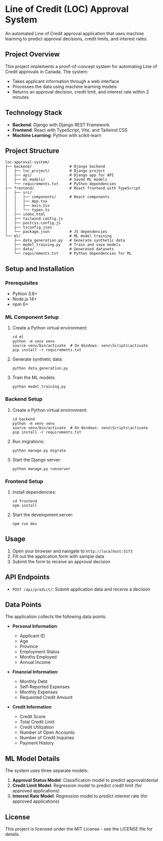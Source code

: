 # Line of Credit (LOC) Approval System

An automated Line of Credit approval application that uses machine learning to predict approval decisions, credit limits, and interest rates.

## Project Overview

This project implements a proof-of-concept system for automating Line of Credit approvals in Canada. The system:

- Takes applicant information through a web interface
- Processes the data using machine learning models
- Returns an approval decision, credit limit, and interest rate within 2 minutes

## Technology Stack

- **Backend**: Django with Django REST Framework
- **Frontend**: React with TypeScript, Vite, and Tailwind CSS
- **Machine Learning**: Python with scikit-learn

## Project Structure

```
loc-approval-system/
├── backend/                 # Django backend
│   ├── loc_project/         # Django project
│   ├── api/                 # Django app for API
│   ├── ml_models/           # Saved ML models
│   └── requirements.txt     # Python dependencies
├── frontend/                # React frontend with TypeScript
│   ├── src/
│   │   ├── components/      # React components
│   │   ├── App.tsx
│   │   ├── main.tsx
│   │   └── types.ts
│   ├── index.html
│   ├── tailwind.config.js
│   ├── postcss.config.js
│   ├── tsconfig.json
│   └── package.json         # JS dependencies
└── ml/                      # ML model training
    ├── data_generation.py   # Generate synthetic data
    ├── model_training.py    # Train and save models
    ├── data/                # Generated datasets
    └── requirements.txt     # Python dependencies for ML
```

## Setup and Installation

### Prerequisites

- Python 3.8+
- Node.js 14+
- npm 6+

### ML Component Setup

1. Create a Python virtual environment:
   ```
   cd ml
   python -m venv venv
   source venv/bin/activate  # On Windows: venv\Scripts\activate
   pip install -r requirements.txt
   ```

2. Generate synthetic data:
   ```
   python data_generation.py
   ```

3. Train the ML models:
   ```
   python model_training.py
   ```

### Backend Setup

1. Create a Python virtual environment:
   ```
   cd backend
   python -m venv venv
   source venv/bin/activate  # On Windows: venv\Scripts\activate
   pip install -r requirements.txt
   ```

2. Run migrations:
   ```
   python manage.py migrate
   ```

3. Start the Django server:
   ```
   python manage.py runserver
   ```

### Frontend Setup

1. Install dependencies:
   ```
   cd frontend
   npm install
   ```

2. Start the development server:
   ```
   npm run dev
   ```

## Usage

1. Open your browser and navigate to `http://localhost:5173`
2. Fill out the application form with sample data
3. Submit the form to receive an approval decision

## API Endpoints

- `POST /api/predict/`: Submit application data and receive a decision

## Data Points

The application collects the following data points:

- **Personal Information**:
  - Applicant ID
  - Age
  - Province
  - Employment Status
  - Months Employed
  - Annual Income

- **Financial Information**:
  - Monthly Debt
  - Self-Reported Expenses
  - Monthly Expenses
  - Requested Credit Amount

- **Credit Information**:
  - Credit Score
  - Total Credit Limit
  - Credit Utilization
  - Number of Open Accounts
  - Number of Credit Inquiries
  - Payment History

## ML Model Details

The system uses three separate models:

1. **Approval Status Model**: Classification model to predict approval/denial
2. **Credit Limit Model**: Regression model to predict credit limit (for approved applications)
3. **Interest Rate Model**: Regression model to predict interest rate (for approved applications)

## License

This project is licensed under the MIT License - see the LICENSE file for details.
